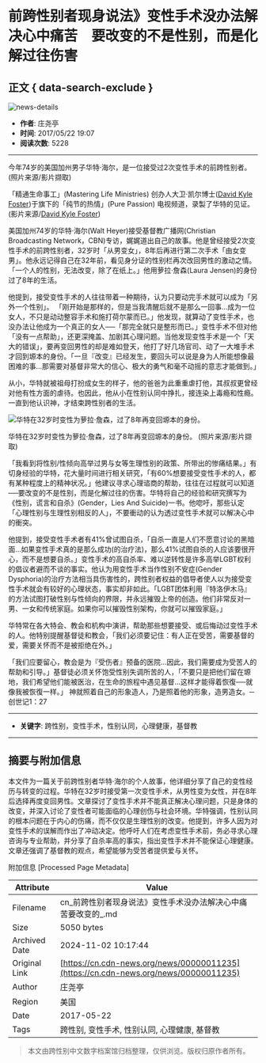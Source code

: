 # 前跨性别者现身说法》变性手术没办法解决心中痛苦　要改变的不是性别，而是化解过往伤害

## 正文 { data-search-exclude }


![news-details](/WebView/GetMedia.ashx?PK=000000000067b7faabba3ec37678004fa59e6ef2b42225b3&VideoSize=3)

- **作者**: 庄尧亭  
- **时间**: 2017/05/22 19:07  
- **阅读次数**: 5228  

---

今年74岁的美国加州男子华特‧海尔，是一位接受过2次变性手术的前跨性别者。 (照片来源/影片撷取)

「精通生命事工」(Mastering Life Ministries) 创办人大卫‧凯尔博士([David Kyle Foster](https://www.youtube.com/channel/UCabN-gNmkScIUiaktlZu-LA))于旗下的「纯节的热情」(Pure Passion) 电视频道，录製了华特的见证。(影片来源/[David Kyle Foster](https://www.youtube.com/channel/UCabN-gNmkScIUiaktlZu-LA))

美国加州74岁的华特‧海尔(Walt Heyer)接受基督教广播网(Christian Broadcasting Network，CBN)专访，娓娓道出自己的故事。他是曾经接受2次变性手术的前跨性别者，32岁时「从男变女」，8年后再进行第二次手术「由女变男」。他永远记得自己在32年前，看见身分证的性别栏再次改回男性的激动之情。「一个人的性别，无法改变，除了在纸上。」他用萝拉‧詹森(Laura Jensen)的身份过了8年的生活。

他提到，接受变性手术的人往往带着一种期待，认为只要动完手术就可以成为「另外一个性别」。 「刚开始是那样的，但是当我清醒后就不是那么一回事…成为一位女人，不只是动动整容手术和施打荷尔蒙而已。」他发现，就算动了变性手术，也没办法让他成为一个真正的女人──「那完全就只是整形而已。」变性手术不但对他「没有一点帮助」，还更深掩盖、加剧其心理问题。当他发现变性手术是一个「天大的错误」，要再变回男性的却是难如登天，他打了好几场官司、动了一大堆手术才回到塬本的身份。「一旦『改变』已经发生，要回头可以说是身为人所能想像最困难的事…那需要对基督非常大的信心、极大的勇气和毫不动摇的意志才能做到。」

从小，华特就被祖母打扮成女生的样子，他的爸爸为此重重虐打他，其叔叔更曾经对他有性方面的虐待。也因此，他从小在性别认同中挣扎，接连染上毒瘾和性瘾。一直到他认识神，才结束跨性别者的生活。

![华特在32岁时变性为萝拉‧詹森，过了8年再变回塬本的身份。](../../_Resource/Upload/Media/20170522190514.jpg "华特在32岁时变性为萝拉‧詹森，过了8年再变回塬本的身份。")

华特在32岁时变性为萝拉‧詹森，过了8年再变回塬本的身份。 (照片来源/影片撷取)

「我看到将性别/性倾向高举过男与女等生理性别的政策、所带出的惨痛结果。」有切身经验的华特，花大量时间进行相关研究，「有60%想要接受变性手术的人，都有某种程度上的精神状况。」他建议寻求心理谘商的帮助，往往在过程就可以知道──要改变的不是性别，而是化解过往的伤害。华特将自己的经验和研究撰写为《性别，谎言和自杀》(Gender，Lies And Suicide)一书。他唿吁，那些认定「心理性别与生理性别相反的人」，不要衝动的认为透过变性手术就可以解决心中的衝突。

他提到，接受变性手术者有41%曾试图自杀，「自杀一直是人们不愿意讨论的黑暗面…如果变性手术真的是那么成功(的治疗法)，那么41%试图自杀的人应该要很开心，而不是想要自杀。」变性手术的高自杀率、难以逆转性是许多高举LGBT权利的倡议者避而不谈的事实。他认为用变性手术当作性别不安症(Gender Dysphoria)的治疗方法相当具伤害性的，跨性别者权益的倡导者使人以为接受变性手术就会有较好的心理状态，事实却非如此。「LGBT团体利用『特洛伊木马』的方法试图打破性别与性倾向的界限，并永远摧毁上帝的创造。他们非常反对一男、一女和传统家庭。如果你可以摧毁性别架构，你就可以摧毁家庭。」

华特常在各大特会、教会和机构中演讲，帮助那些想要接受、或后悔动过变性手术的人。他特别提醒基督徒和教会，「我们必须要记住：有人正在受苦，需要基督的爱，需要关怀而不是被拒绝在外。」 

「我们应要留心，教会是为『受伤者』预备的医院…因此，我们需要成为受苦人的帮助和引导。」基督徒必须关怀饱受性别失调所苦的人，「不要只是把他们留在塬地，我们希望他们能被医治，在生命的旅程中遇见基督…这样才能得着恢復──就像我被恢復一样。」 神就照着自己的形象造人，乃是照着他的形象，造男造女。─创世记1：27

--- 

- **关键字**: 跨性别，变性手术，性别认同，心理健康，基督教

---

## 摘要与附加信息

<!-- tcd_abstract -->
本文件为一篇关于前跨性别者华特‧海尔的个人故事，他详细分享了自己的变性经历与转变的过程。华特在32岁时接受第一次变性手术，从男性变为女性，并在8年后选择再度变回男性。文章探讨了变性手术并不能真正解决心理问题，只是身体的改变，并深入讨论了变性者可能面临的心理创伤与社会环境。华特强调，性别认同的根本问题在于内心的伤痛，而不仅仅是生理性别的改变。他提到，许多人因为对变性手术的误解而作出了冲动决定。他呼吁人们在考虑变性手术前，务必寻求心理咨询与专业帮助，并分享了自杀率高的事实，指出变性手术并不能保证心理健康。文章还强调了基督教的观点，希望能够为受苦者提供爱与关怀。
<!-- tcd_abstract_end -->

附加信息 [Processed Page Metadata]

| Attribute       | Value                                  |
|-----------------|----------------------------------------|
| Filename        | cn_前跨性别者现身说法》变性手术没办法解决心中痛苦要改变的_.md                             |
| Size            | 5050 bytes                           |
| Archived Date   | 2024-11-02 10:17:44                             |
| Original Link   | [https://cn.cdn-news.org/news/00000011235](https://cn.cdn-news.org/news/00000011235)                       |
| Author          | 庄尧亭                               |
| Region          | 美国                               |
| Date            | 2017-05-22                                 |
| Tags            | 跨性别, 变性手术, 性别认同, 心理健康, 基督教                                 |
>
> 本文由跨性别中文数字档案馆归档整理，仅供浏览。版权归原作者所有。
>